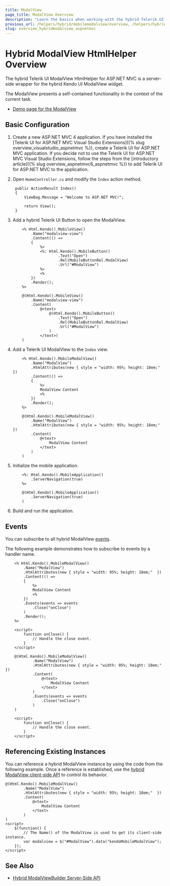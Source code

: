 ```yaml
---
title: ModalView
page_title: ModalView Overview
description: "Learn the basics when working with the hybrid Telerik UI ModalView HtmlHelper for ASP.NET MVC."
previous_url: /helpers/hybrid/mobilemodalview/overview, /helpers/hybrid/mobilemodalview
slug: overview_hybridmodalview_aspnetmvc
---
```


# Hybrid ModalView HtmlHelper Overview

The hybrid Telerik UI ModalView HtmlHelper for ASP.NET MVC is a server-side wrapper for the hybrid Kendo UI ModalView widget.

The ModalView presents a self-contained functionality in the context of the current task.

* [Demo page for the ModalView](http://demos.telerik.com/kendo-ui/m/index#modalview/index)

## Basic Configuration

1. Create a new ASP.NET MVC 4 application. If you have installed the [Telerik UI for ASP.NET MVC Visual Studio Extensions]({% slug overview_visualstudio_aspnetmvc %}), create a Telerik UI for ASP.NET MVC application. If you decide not to use the Telerik UI for ASP.NET MVC Visual Studio Extensions, follow the steps from the [introductory article]({% slug overview_aspnetmvc6_aspnetmvc %}) to add Telerik UI for ASP.NET MVC to the application.
1. Open `HomeController.cs` and modify the `Index` action method.

        public ActionResult Index()
        {
            ViewBag.Message = "Welcome to ASP.NET MVC!";

            return View();
        }

1. Add a hybrid Telerik UI Button to open the ModalView.

    ```ASPX
        <% Html.Kendo().MobileView()
            .Name("modalview-view")
            .Content(() =>
            {
                %>
                <%: Html.Kendo().MobileButton()
                        .Text("Open")
                        .Rel(MobileButtonRel.ModalView)
                        .Url("#ModalView")
                %>
                <%
            })
            .Render();
        %>
    ```
    ```Razor
        @(Html.Kendo().MobileView()
            .Name("modalview-view")
            .Content(
                @<text>
                    @(Html.Kendo().MobileButton()
                        .Text("Open")
                        .Rel(MobileButtonRel.ModalView)
                        .Url("#ModalView")
                    )
                </text>)
        )
    ```

1. Add a Telerik UI ModalView to the `Index` view.

    ```ASPX
        <% Html.Kendo().MobileModalView()
            .Name("ModalView")
            .HtmlAttributes(new { style = "width: 95%; height: 18em;"  })
            .Content(() =>
            {
                %>
                ModalView Content
                <%
            })
            .Render();
        %>
    ```
    ```Razor
        @(Html.Kendo().MobileModalView()
            .Name("ModalView")
            .HtmlAttributes(new { style = "width: 95%; height: 18em;"  })
            .Content(
                @<text>
                    ModalView Content
                </text>
            )
        )
    ```

1. Initialize the mobile application.

    ```ASPX
        <%: Html.Kendo().MobileApplication()
            .ServerNavigation(true)
        %>
    ```
    ```Razor
        @(Html.Kendo().MobileApplication()
            .ServerNavigation(true)
        )
    ```

1. Build and run the application.

## Events

You can subscribe to all hybrid ModalView [events](https://docs.telerik.com/kendo-ui/api/javascript/mobile/ui/view#events).

The following example demonstrates how to subscribe to events by a handler name.

```ASPX
    <% Html.Kendo().MobileModalView()
        .Name("ModalView")
        .HtmlAttributes(new { style = "width: 95%; height: 18em;"  })
        .Content(() =>
        {
            %>
            ModalView Content
            <%
        })
        .Events(events => events
            .Close("onClose")
        )
        .Render();
    %>

    <script>
        function onClose() {
            // Handle the close event.
        }
    </script>
```
```Razor
    @(Html.Kendo().MobileModalView()
            .Name("ModalView")
            .HtmlAttributes(new { style = "width: 95%; height: 18em;"  })
            .Content(
                @<text>
                    ModalView Content
                </text>
            )
            .Events(events => events
                .Close("onClose")
            )
    )

    <script>
        function onClose() {
            // Handle the close event.
        }
    </script>
```

## Referencing Existing Instances

You can reference a hybrid ModalView instance by using the code from the following example. Once a reference is established, use the [hybrid ModalView client-side API](https://docs.telerik.com/kendo-ui/api/javascript/mobile/ui/view#methods) to control its behavior.

    @(Html.Kendo().MobileModalView()
            .Name("ModalView")
            .HtmlAttributes(new { style = "width: 95%; height: 18em;"  })
            .Content(
                @<text>
                    ModalView Content
                </text>
            )
    )
    <script>
        $(function() {
            // The Name() of the ModalView is used to get its client-side instance.
            var modalview = $("#ModalView").data("kendoMobileModalView");
        });
    </script>

## See Also

* [Hybrid ModalViewBuilder Server-Side API](http://docs.telerik.com/aspnet-mvc/api/Kendo.Mvc.UI.Fluent/MobileModalViewBuilder)
